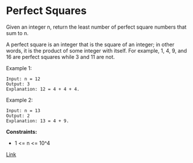 # Perfect Squares

Given an integer n, return the least number of perfect square numbers that sum to n.

A perfect square is an integer that is the square of an integer; in other words, it is the product of some integer with
itself. For example, 1, 4, 9, and 16 are perfect squares while 3 and 11 are not.

Example 1:

```
Input: n = 12
Output: 3
Explanation: 12 = 4 + 4 + 4.
```

Example 2:

```
Input: n = 13
Output: 2
Explanation: 13 = 4 + 9.
```

**Constraints:**

- 1 <= n <= 10^4

[Link](https://leetcode.com/problems/perfect-squares/)